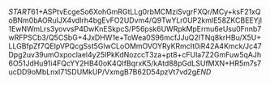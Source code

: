 $START$61+ASPtvEcgeSo6XohGmRGtLLg0rbMCMziSvgrFXQr/MCy+ksF21xQoBNm0bAORuIJX4vdlrh4bgEvFO2UDvm4/Q9TwYLr0UP2kmlE58ZKCBEEYjl1EwNWmLrs3yovvsP4DwKnESkpcS/P56psk6UWRpkMpErmu6eUsu0Fnnb7wRFPSCb3/Q5CSbG+4JxDHW1e+ToWea0S96mcfJJuQ2ITNq8krHBu/X5U+LLGBfpZf7QEIpVPQcgSst5GlwCLoOMmOVOYRyKRmcIt0iR42A4Kmck/Jc47Dpg2uv39umOxpoclael4y25IPkKdNozccT3za+pt8+cFUla7Z2GmFuw5qAJh6O51JdHu91i4FQcYY2HB40oK4QIfBqrxK5/kAtd88pGdLSUfMXN+HR5m7s7ucDD9oMbLnxl71SDUMkUP/VxmgB7B62D54pzVt7vd2g$END$